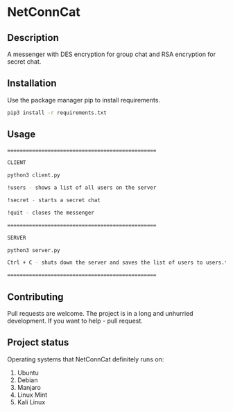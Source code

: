 # NetConnCat

##
## Description
A messenger with DES encryption for group chat and RSA encryption for secret chat.

## Installation

Use the package manager pip to install requirements.

```bash
pip3 install -r requirements.txt
```

## Usage

```bash
================================================

CLIENT

python3 client.py

!users - shows a list of all users on the server

!secret - starts a secret chat

!quit - closes the messenger

================================================

SERVER

python3 server.py

Ctrl + C - shuts down the server and saves the list of users to users.txt

================================================

```

## Contributing

Pull requests are welcome. The project is in a long and unhurried development. If you want to help - pull request.


## Project status
Operating systems that NetConnCat definitely runs on:
1. Ubuntu
2. Debian
3. Manjaro
4. Linux Mint
5. Kali Linux


##

